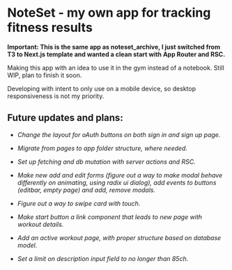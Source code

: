 # NoteSet - my own app for tracking fitness results

**Important: This is the same app as noteset_archive, I just switched from T3 to Next.js
template and wanted a clean start with App Router and RSC.**

Making this app with an idea to use it in the gym instead of a notebook. Still WIP, plan
to finish it soon.

Developing with intent to only use on a mobile device, so desktop responsiveness is not my
priority.

## Future updates and plans:

- _Change the layout for oAuth buttons on both sign in and sign up page._
- _Migrate from pages to app folder structure, where needed._
- _Set up fetching and db mutation with server actions and RSC._

- _Make new add and edit forms (figure out a way to make modal behave differently on
  animating, using radix ui dialog), add events to buttons (editbar, empty page) and add,
  remove modals._

- _Figure out a way to swipe card with touch._
- _Make start button a link component that leads to new page with workout details._
- _Add an active workout page, with proper structure based on database model._
- _Set a limit on description input field to no longer than 85ch._
